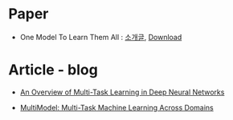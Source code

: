 


# Paper

- One Model To Learn Them All : [소개글](https://www.facebook.com/groups/TensorFlowKR/permalink/490370067970723/), [Download](https://arxiv.org/abs/1706.05137)

# Article - blog

- [An Overview of Multi-Task Learning in Deep Neural Networks](http://sebastianruder.com/multi-task/index.html)

- [MultiModel: Multi-Task Machine Learning Across Domains](https://research.googleblog.com/2017/06/multimodel-multi-task-machine-learning.html)

